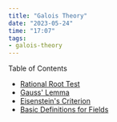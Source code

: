 ```yaml
---
title: "Galois Theory"
date: "2023-05-24"
time: "17:07"
tags:
- galois-theory
---
```

Table of Contents
- [Rational Root Test](notes/Galois%20Theory/Rational%20Root%20Test.md)
- [Gauss' Lemma](notes/Galois%20Theory/Gauss'%20Lemma.md)
- [Eisenstein's Criterion](notes/Galois%20Theory/Eisenstein's%20Criterion.md) 
- [Basic Definitions for Fields](notes/Galois%20Theory/Basic%20Definitions%20for%20Fields.md) 
